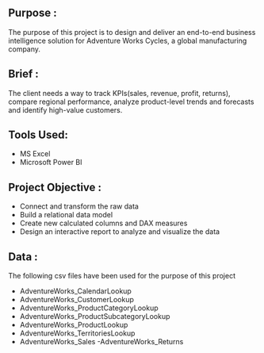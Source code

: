 
## Purpose : 

The purpose of this project is to design and deliver an end-to-end business intelligence solution for Adventure Works Cycles, a global manufacturing company.

## Brief :

The client needs a way to track KPIs(sales, revenue, profit, returns), compare regional performance, analyze product-level trends and forecasts and identify high-value customers.

## Tools Used:

- MS Excel
- Microsoft Power BI

## Project Objective :

- Connect and transform the raw data
- Build a relational data model
- Create new calculated columns and DAX measures
- Design an interactive report to analyze and visualize the data

## Data :

The following csv files have been used for the purpose of this project

- AdventureWorks_CalendarLookup
- AdventureWorks_CustomerLookup
- AdventureWorks_ProductCategoryLookup
- AdventureWorks_ProductSubcategoryLookup
- AdventureWorks_ProductLookup
- AdventureWorks_TerritoriesLookup
- AdventureWorks_Sales
-AdventureWorks_Returns
